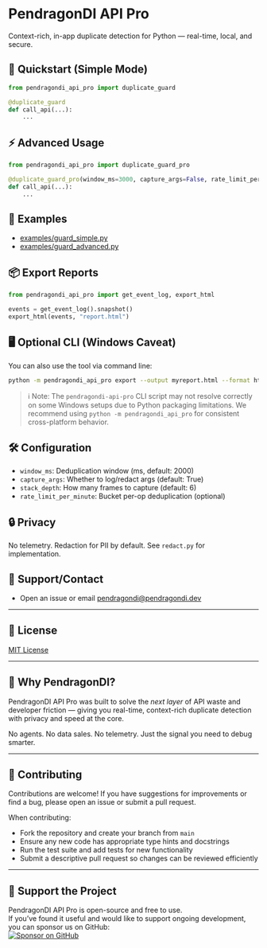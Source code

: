 # PendragonDI API Pro

Context-rich, in-app duplicate detection for Python — real-time, local, and secure.

## 🚀 Quickstart (Simple Mode)

```python
from pendragondi_api_pro import duplicate_guard

@duplicate_guard
def call_api(...):
    ...
```

## ⚡️ Advanced Usage

```python
from pendragondi_api_pro import duplicate_guard_pro

@duplicate_guard_pro(window_ms=3000, capture_args=False, rate_limit_per_minute=60)
def call_api(...):
    ...
```

## 📂 Examples

- [examples/guard_simple.py](examples/guard_simple.py)
- [examples/guard_advanced.py](examples/guard_advanced.py)

## 📦 Export Reports

```python
from pendragondi_api_pro import get_event_log, export_html

events = get_event_log().snapshot()
export_html(events, "report.html")
```

## 🖥 Optional CLI (Windows Caveat)

You can also use the tool via command line:

```bash
python -m pendragondi_api_pro export --output myreport.html --format html
```

> ℹ️ Note: The `pendragondi-api-pro` CLI script may not resolve correctly on some Windows setups due to Python packaging limitations. We recommend using `python -m pendragondi_api_pro` for consistent cross-platform behavior.

## 🛠 Configuration

- `window_ms`: Deduplication window (ms, default: 2000)
- `capture_args`: Whether to log/redact args (default: True)
- `stack_depth`: How many frames to capture (default: 6)
- `rate_limit_per_minute`: Bucket per-op deduplication (optional)

## 🔒 Privacy

No telemetry. Redaction for PII by default. See `redact.py` for implementation.

## 💬 Support/Contact

- Open an issue or email [pendragondi@pendragondi.dev](mailto:pendragondi@pendragondi.dev)

---

## 📜 License

[MIT License](LICENSE)

---

## 🧭 Why PendragonDI?

PendragonDI API Pro was built to solve the *next layer* of API waste and developer friction — giving you real-time, context-rich duplicate detection with privacy and speed at the core.

No agents. No data sales. No telemetry. Just the signal you need to debug smarter.

---

## 🤝 Contributing

Contributions are welcome! If you have suggestions for improvements or find a bug, please open an issue or submit a pull request.

When contributing:
- Fork the repository and create your branch from `main`
- Ensure any new code has appropriate type hints and docstrings
- Run the test suite and add tests for new functionality
- Submit a descriptive pull request so changes can be reviewed efficiently

---

## 💖 Support the Project

PendragonDI API Pro is open-source and free to use.  
If you’ve found it useful and would like to support ongoing development, you can sponsor us on GitHub:  
[![Sponsor on GitHub](https://img.shields.io/badge/Sponsor-💖-pink?style=flat)](https://github.com/sponsors/jinpendragon)
